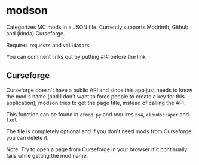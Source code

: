 # modson

Categorizes MC mods in a JSON file.
Currently supports Modrinth, Github and (kinda) Curseforge.

Requires `requests` and `validators`

You can comment links out by putting #!# before the link

## Curseforge
Curseforge doesn't have a public API and since this app just needs to know the mod's name (and I don't want to force people to create a key for this application), modson tries to get the page title, instead of calling the API.

This function can be found in `cfmod.py` and requires `bs4`, `cloudscraper` and `lxml`

The file is completely optional and if you don't need mods from Curseforge, you can delete it.

Note: Try to open a page from Curseforge in your browser if it continually fails while getting the mod name.